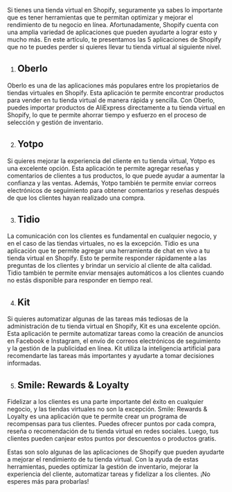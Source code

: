 Si tienes una tienda virtual en Shopify, seguramente ya sabes lo importante que es tener herramientas que te permitan optimizar y mejorar el rendimiento de tu negocio en línea. Afortunadamente, Shopify cuenta con una amplia variedad de aplicaciones que pueden ayudarte a lograr esto y mucho más. En este artículo, te presentamos las 5 aplicaciones de Shopify que no te puedes perder si quieres llevar tu tienda virtual al siguiente nivel.

1. ## **Oberlo**
Oberlo es una de las aplicaciones más populares entre los propietarios de tiendas virtuales en Shopify. Esta aplicación te permite encontrar productos para vender en tu tienda virtual de manera rápida y sencilla. Con Oberlo, puedes importar productos de AliExpress directamente a tu tienda virtual en Shopify, lo que te permite ahorrar tiempo y esfuerzo en el proceso de selección y gestión de inventario.

2. ## **Yotpo**
Si quieres mejorar la experiencia del cliente en tu tienda virtual, Yotpo es una excelente opción. Esta aplicación te permite agregar reseñas y comentarios de clientes a tus productos, lo que puede ayudar a aumentar la confianza y las ventas. Además, Yotpo también te permite enviar correos electrónicos de seguimiento para obtener comentarios y reseñas después de que los clientes hayan realizado una compra.

3. ## **Tidio**
La comunicación con los clientes es fundamental en cualquier negocio, y en el caso de las tiendas virtuales, no es la excepción. Tidio es una aplicación que te permite agregar una herramienta de chat en vivo a tu tienda virtual en Shopify. Esto te permite responder rápidamente a las preguntas de los clientes y brindar un servicio al cliente de alta calidad. Tidio también te permite enviar mensajes automáticos a los clientes cuando no estás disponible para responder en tiempo real.

4. ## **Kit**
Si quieres automatizar algunas de las tareas más tediosas de la administración de tu tienda virtual en Shopify, Kit es una excelente opción. Esta aplicación te permite automatizar tareas como la creación de anuncios en Facebook e Instagram, el envío de correos electrónicos de seguimiento y la gestión de la publicidad en línea. Kit utiliza la inteligencia artificial para recomendarte las tareas más importantes y ayudarte a tomar decisiones informadas.

5. ## **Smile: Rewards & Loyalty**
Fidelizar a los clientes es una parte importante del éxito en cualquier negocio, y las tiendas virtuales no son la excepción. Smile: Rewards & Loyalty es una aplicación que te permite crear un programa de recompensas para tus clientes. Puedes ofrecer puntos por cada compra, reseña o recomendación de tu tienda virtual en redes sociales. Luego, tus clientes pueden canjear estos puntos por descuentos o productos gratis.

Estas son solo algunas de las aplicaciones de Shopify que pueden ayudarte a mejorar el rendimiento de tu tienda virtual. Con la ayuda de estas herramientas, puedes optimizar la gestión de inventario, mejorar la experiencia del cliente, automatizar tareas y fidelizar a los clientes. ¡No esperes más para probarlas!